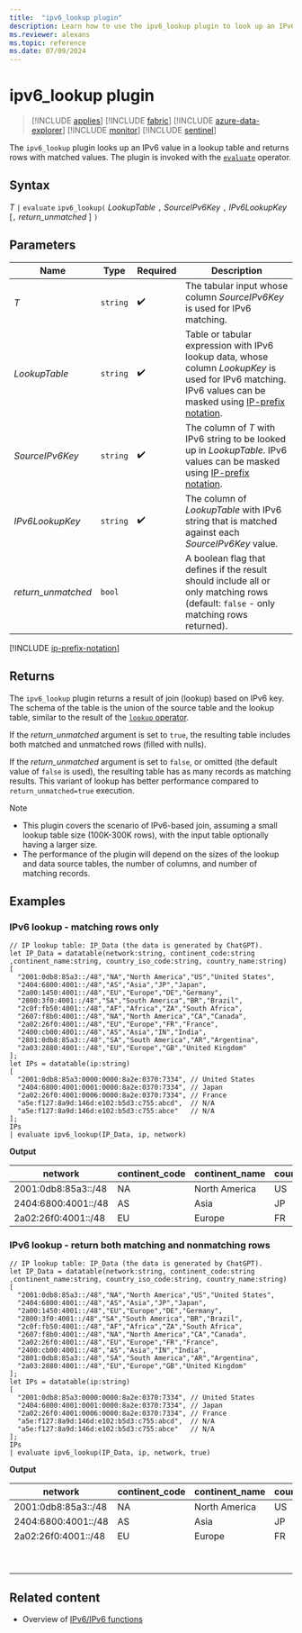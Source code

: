 ```yaml
---
title:  "ipv6_lookup plugin"
description: Learn how to use the ipv6_lookup plugin to look up an IPv6 address in a lookup table.
ms.reviewer: alexans
ms.topic: reference
ms.date: 07/09/2024
---
```

# ipv6_lookup plugin

> [!INCLUDE [applies](../includes/applies-to-version/applies.md)] [!INCLUDE [fabric](../includes/applies-to-version/fabric.md)] [!INCLUDE [azure-data-explorer](../includes/applies-to-version/azure-data-explorer.md)] [!INCLUDE [monitor](../includes/applies-to-version/monitor.md)] [!INCLUDE [sentinel](../includes/applies-to-version/sentinel.md)]

The `ipv6_lookup` plugin looks up an IPv6 value in a lookup table and returns rows with matched values. The plugin is invoked with the [`evaluate`](evaluate-operator.md) operator.

## Syntax

*T* `|` `evaluate` `ipv6_lookup(` *LookupTable* `,` *SourceIPv6Key* `,` *IPv6LookupKey* [`,` *return_unmatched* ] `)`

## Parameters

| Name | Type | Required | Description |
|---|---|---|---|
| *T* | `string` |  :heavy_check_mark: | The tabular input whose column *SourceIPv6Key* is used for IPv6 matching.|
| *LookupTable* | `string` |  :heavy_check_mark: | Table or tabular expression with IPv6 lookup data, whose column *LookupKey* is used for IPv6 matching. IPv6 values can be masked using [IP-prefix notation](#ip-prefix-notation).|
| *SourceIPv6Key* | `string` |  :heavy_check_mark: | The column of *T* with IPv6 string to be looked up in *LookupTable*. IPv6 values can be masked using [IP-prefix notation](#ip-prefix-notation).|
| *IPv6LookupKey* | `string` |  :heavy_check_mark: | The column of *LookupTable* with IPv6 string that is matched against each *SourceIPv6Key* value.|
| *return_unmatched* | `bool` | | A boolean flag that defines if the result should include all or only matching rows (default: `false` - only matching rows returned).|

[!INCLUDE [ip-prefix-notation](../includes/ip-prefix-notation.md)]

## Returns

The `ipv6_lookup` plugin returns a result of join (lookup) based on IPv6 key. The schema of the table is the union of the source table and the lookup table, similar to the result of the [`lookup` operator](lookup-operator.md).

If the *return_unmatched* argument is set to `true`, the resulting table includes both matched and unmatched rows (filled with nulls).

If the *return_unmatched* argument is set to `false`, or omitted (the default value of `false` is used), the resulting table has as many records as matching results. This variant of lookup has better performance compared to `return_unmatched=true` execution.

> [!NOTE]
>
> * This plugin covers the scenario of IPv6-based join, assuming a small lookup table size (100K-300K rows), with the input table optionally having a larger size.
> * The performance of the plugin will depend on the sizes of the lookup and data source tables, the number of columns, and number of matching records.

## Examples

### IPv6 lookup - matching rows only

```kusto
// IP lookup table: IP_Data (the data is generated by ChatGPT).
let IP_Data = datatable(network:string, continent_code:string ,continent_name:string, country_iso_code:string, country_name:string)
[
  "2001:0db8:85a3::/48","NA","North America","US","United States",
  "2404:6800:4001::/48","AS","Asia","JP","Japan",
  "2a00:1450:4001::/48","EU","Europe","DE","Germany",
  "2800:3f0:4001::/48","SA","South America","BR","Brazil",
  "2c0f:fb50:4001::/48","AF","Africa","ZA","South Africa",
  "2607:f8b0:4001::/48","NA","North America","CA","Canada",
  "2a02:26f0:4001::/48","EU","Europe","FR","France",
  "2400:cb00:4001::/48","AS","Asia","IN","India",
  "2801:0db8:85a3::/48","SA","South America","AR","Argentina",
  "2a03:2880:4001::/48","EU","Europe","GB","United Kingdom"
];
let IPs = datatable(ip:string)
[
  "2001:0db8:85a3:0000:0000:8a2e:0370:7334", // United States
  "2404:6800:4001:0001:0000:8a2e:0370:7334", // Japan
  "2a02:26f0:4001:0006:0000:8a2e:0370:7334", // France
  "a5e:f127:8a9d:146d:e102:b5d3:c755:abcd",  // N/A
  "a5e:f127:8a9d:146d:e102:b5d3:c755:abce"   // N/A
];
IPs
| evaluate ipv6_lookup(IP_Data, ip, network)
```

**Output**

|network|continent_code|continent_name|country_iso_code|country_name|ip|
|---|---|---|---|---|---|
|2001:0db8:85a3::/48|NA|North America|US|United States|2001:0db8:85a3:0000:0000:8a2e:0370:7334|
|2404:6800:4001::/48|AS|Asia|JP|Japan|2404:6800:4001:0001:0000:8a2e:0370:7334|
|2a02:26f0:4001::/48|EU|Europe|FR|France|2a02:26f0:4001:0006:0000:8a2e:0370:7334|

### IPv6 lookup - return both matching and nonmatching rows

```kusto
// IP lookup table: IP_Data (the data is generated by ChatGPT).
let IP_Data = datatable(network:string, continent_code:string ,continent_name:string, country_iso_code:string, country_name:string)
[
  "2001:0db8:85a3::/48","NA","North America","US","United States",
  "2404:6800:4001::/48","AS","Asia","JP","Japan",
  "2a00:1450:4001::/48","EU","Europe","DE","Germany",
  "2800:3f0:4001::/48","SA","South America","BR","Brazil",
  "2c0f:fb50:4001::/48","AF","Africa","ZA","South Africa",
  "2607:f8b0:4001::/48","NA","North America","CA","Canada",
  "2a02:26f0:4001::/48","EU","Europe","FR","France",
  "2400:cb00:4001::/48","AS","Asia","IN","India",
  "2801:0db8:85a3::/48","SA","South America","AR","Argentina",
  "2a03:2880:4001::/48","EU","Europe","GB","United Kingdom"
];
let IPs = datatable(ip:string)
[
  "2001:0db8:85a3:0000:0000:8a2e:0370:7334", // United States
  "2404:6800:4001:0001:0000:8a2e:0370:7334", // Japan
  "2a02:26f0:4001:0006:0000:8a2e:0370:7334", // France
  "a5e:f127:8a9d:146d:e102:b5d3:c755:abcd",  // N/A
  "a5e:f127:8a9d:146d:e102:b5d3:c755:abce"   // N/A
];
IPs
| evaluate ipv6_lookup(IP_Data, ip, network, true)
```

**Output**

|network|continent_code|continent_name|country_iso_code|country_name|ip|
|---|---|---|---|---|---|
|2001:0db8:85a3::/48|NA|North America|US|United States|2001:0db8:85a3:0000:0000:8a2e:0370:7334|
|2404:6800:4001::/48|AS|Asia|JP|Japan|2404:6800:4001:0001:0000:8a2e:0370:7334|
|2a02:26f0:4001::/48|EU|Europe|FR|France|2a02:26f0:4001:0006:0000:8a2e:0370:7334|
|                   |  |      |  |      |a5e:f127:8a9d:146d:e102:b5d3:c755:abcd|
|                   |  |      |  |      |a5e:f127:8a9d:146d:e102:b5d3:c755:abce|


## Related content

* Overview of [IPv6/IPv6 functions](scalar-functions.md#ipv4ipv6-functions)
